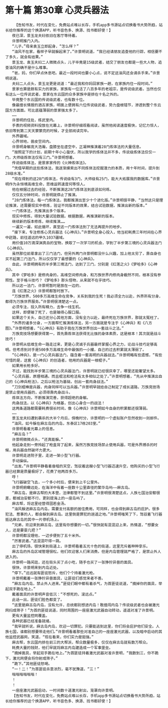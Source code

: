 # 第十篇 第30章 心灵兵器法
        【告知书友，时代在变化，免费站点难以长存，手机app多书源站点切换看书大势所趋，站长给你推荐的这个换源APP，听书音色多、换源、找书都好使！】
       夜已深，景玉龙夫妇依旧在客厅等待着。
       许景明推门入内。
       “儿子。”母亲袁玉立即起身，“怎么样？”
       “油风不在家，看样子早就躲起来了。”许景明说道，“我已经请朋友追查他的行踪，相信要不了多久，就会有结果。”
       景玉龙、袁玉夫妇二人微微点头，儿子毕竟是15级武者，结交了朋友也都是一些大人物，追查油风的确不是什么难事。
       “爸，妈，你们早点休息吧。最近一段时间也要小心点，说不定这油风还会请杀手来。”许景明说道。
       夫妇二人点头，景玉龙更是说道：“最近我和你妈回家族一趟，在家族内住一段时间。”
       景家也算是颇有实力的家族，家族有一位活了八百多年的老祖宗，是传说级武者。当然也仅有这么一位传说武者，景家在东云国的众多家族中是排在十名之外的。
       毕竟整个东云国的传说级武者，也有数十位。
       像最擅长情报的酒古家族，明面上便拥有六位传说级武者，势力盘根错节，渗透到整个东云国方方面面。可比底蕴薄弱的景家强太多了。
       ……
       许景明的住处，练武室内。
       手表的视频资料投放在光幕上，许景明仔细观看阅读，虽然他阅读速度极快，记忆力惊人，依旧等到第二天天蒙蒙亮的时候，才全部阅读完毕。
       外界疆域。
       心界领地，兽皮空间内。
       许景明身躯庞大浩瀚，盘膝坐在虚空中，正凝神推演着28门炼体法的大量信息。
       “按照定下的计划，前期十年小心蛰伏，所以我学的炼体法并不多，传说级炼体法仅仅一门，大师级炼体法仅有三门。”许景明想着。
       传说级炼体法，是景家家传的《火神炼体法》。
       “凭借早期的这些炼体法，我逐渐摸索出不同炼体法挖掘潜力的本质，用十年时间，提升到28级水准。”
       “现在得到的这28门炼体法，传说级有3门，大师级有25门，能大大拓展我的数据库。”许景明作为永恒境高维生命，思维运转速度何等惊人。
       他在根据过去的经验，不断推演这28门炼体法到底该如何练。
       仅仅五分钟时间，许景明就停止了推演。
       “28门炼体法，每一门炼体法，我都推演出至少十个进化版。”许景明很平静，“当然这只是理论推演，还需要现实中修炼，验证不同版本的效果，结合试验数据，推演出新的版本。”
       一门炼体法，先推演出多个版本。
       现实中修炼，得到大量试验数据。根据数据，再推演新的版本。
       继续新的版本修炼，继续推演……
       一遍又一遍，如此循环，直至这一门炼体法到了无法再提升的地步。
       “接下来，专注修炼心灵兵器法《心神兵》。”许景明全身心投入，他当初耗费三年时间在心界中赶路，前往遥远的甲久1037疆域。
       用价值10万滴深渊真血的宝物，换取了一次学习的机会，学到了半步第三境的心灵兵器法门《心神兵》。
       虽然那位前辈拿出了三门法门，但另外两门许景明都没什么兴趣，加上他太穷了，靠自身也买不起第二门法门，所以仅仅学了最想要的《心神兵》。
       自此，许景明拥有的半步第三境法门，达到了三门，分别是《红莲之火》《梦哈多》《心神兵》。
       其中《梦哈多》是修肉身的，高维空间修肉身，和万族世界内修肉身截然不同，根本没有参照性。至于格斗技巧？《梦哈多》那头怪物，从来就不在乎技巧。
       所以这一法门，许景明暂时是放在一边的，
       连《红莲之火》许景明都暂时放下。
       “万族世界，500多万高维生命在竞争，关系到我的生死！我必须全力以赴，外界所有分身，都得为万族世界服务。”许景明很清楚这一点。
       必须专注，投入所有精力，去争一线生机。
       这样，即便输了死了，也是输得心服口服。
       如果这个关头，自己还分心其他方面，没有全力以赴，最终死在万族世界，那就太冤枉了。
       “外界的诸多分身，一方面帮忙推演炼体法，另一方面就是专注于《心神兵》和《八方图》。”许景明想着，“《心神兵》有助于我在万族世界创出一套战斗之法。”
       万族竞技场想要获得第一，首先靠炼体法获得无比强的身体素质，这是根本！其次就是战斗技巧！
       许景明从低维生命一路走过来，更是心灵诚于兵器最终掌握心界之力，论战斗技巧足够高明。但考虑到对手是500多万高维生命中最强的一小撮，自己的过去积累就太薄弱了。
       “《心神兵》，是一门心灵兵器法门，蕴含着一套高明的兵器战法。”许景明略有些遗憾，“有些可惜的是，这套《心神兵》的创造者，他用的兵器是一根棍子。”
       如果用长枪多好。
       不过，能找到半步第三境的心灵兵器法门，许景明就已经很庆幸了，哪里还能奢望太多。
       “心灵兵器，原理相通。而且棍法和枪法有太多相似之处了。”许景明想着，“先从中推演出自己的《心神兵枪法》，之后以枪法为基础，创出一套肉身战法。”
       “刀剑棍棒是兵器，肉身同样可以当兵器。”许景明早就给自己制定了成长道路，万族竞技场是禁止使用兵器的，必须得靠肉身战斗。
       炼体法方向，不断推演完善，获得超绝的身躯。
       肉身战法，以《心神兵》为根基，创出心身合一的战法！
       这两条道路都需要耗费很长时间，像《心神兵》许景明如今自身的积累都还很薄弱。
       ……
       景玉龙夫妇遭到袭杀的大半个月后，傍晚时分，许景明的一个虚拟账户忽然收到一则邮件。
       “油风，如今躲在麻古岛的内岛，东泰区17栋203室。”
       许景明看着光幕上的信息。
       “麻古岛？”
       许景明微微点头，“还真能躲。”
       他起身走到一旁拎起了枪盒背了起来，虽然万族竞技场禁止使用兵器，可是外界搏杀的时候，用兵器自然破坏力更大。
       许景明走进院子里，走进一架小型飞行器。
       手动操纵。
       “出发。”许景明平静看着昏暗的天空，驾驭着这艘小型飞行器迅速升空，他购买的小型飞行器已经算是质量极好了，花费了他两百多万。
       呼！
       飞行器破空飞去，一个多小时后，便来到上千公里外。
       许景明俯瞰远处，在海洋中有着一座数十公里直径的繁华岛屿——麻古岛。
       “麻古岛，是麻古帮的大本营，法律都管不到这里。”许景明很清楚这点，人族七国治安都很差，都城治安都不行，更别提海上的一座岛屿了。
       麻古帮，将这里经营得固若金汤。
       “油风躲进麻古岛内岛，需要支付高额的居住费用，可同样，也会得到麻古岛的庇护。很多犯法、惹事的人，都会躲到麻古岛。这里倒是罪犯的逍遥之地。”许景明嗤笑了下，驾驭着飞行器抵达麻古岛的其中一片停机场上。
       “兄弟，欢迎来到麻古岛，这里有你想要的一切。”很快就有混混迎上来，热情道，“想要女人，还是要耍几把？”
       许景明都没理他，一迈步便到了五十米外。
       “厉害武者。”这混混吓得一跳。
       出了停机场，很快来到街道上，许景明看着五光十色的街道，这里充斥着种种享乐。
       麻古岛的外岛区域管理很松，他们欢迎客人们来消费。但是内岛管理就严格了，是禁止外人进入的。
       许景明一路闲逛，还在街头买了点小吃，随手也买了一张狰狞异兽的面具。
       很快，许景明来到内岛近处。
       “停下。”远远就有匪徒怒斥，他们个个持着激光枪。
       许景明戴着一张狰狞异兽面具，让匪徒们感觉来者不善。
       “麻古岛内岛，禁止外人进来。”匪徒们眼中都有着杀气，为首匪徒说道，“摘掉你的面具，举起双手跪在地上。”
       戴着面具的许景明声音低沉：“不想死的，滚远点。”
       此话一出，匪徒们脸色都变了。
       “这里是麻古岛内岛，没有允许，总统都别想进内岛！敢擅闯内岛？传说级武者也会被激光网扫成筛子！”为首的匪徒说道，同时周围的一座座激光武器自动转动，遥遥对准了许景明。
       更有大量监控网覆盖。
       各种武器已经准备就绪。
       “我早就听说，麻古岛内岛，欢迎一切罪犯。只要能逃到这里，你们将会庇护他们安全。人族七国，谁都别想要带走他们。”许景明看着那些对准自己的一座座激光武器，以及暗中启动的其他监控武器网，笑道，“现在看来，你们实力是挺强。”
       麻古帮，东云国内排在前三的大帮派，帮众数量极多，仅仅在麻古岛就有数万帮众。
       耗费大量的钱财，他们早就将麻古内岛建造成一个军事堡垒。
       “摘掉面具，举起双手跪在地上。”为首匪徒持着激光武器对准许景明，“我数到三，你不跪下，激光网便会将你射成筛子。”
       “跪下。”其他匪徒怒喝。
       “一！二！”为首匪徒杀意浓烈，毫不犹豫道，“三！”
       嗡嗡嗡嗡嗡嗡！
       ！
       ！
       一座座激光武器启动，一时间数十道激光射出，笼罩向许景明。
       【告知书友，时代在变化，免费站点难以长存，手机app多书源站点切换看书大势所趋，站长给你推荐的这个换源APP，听书音色多、换源、找书都好使！】
